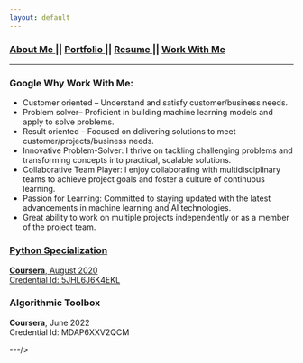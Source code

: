```yaml
---
layout: default
---
```

### [About Me ](./index.md) || [Portfolio ](./portfolios.md) || [Resume ](./resume.md) || [Work With Me ](./workwithme.md)
***
<div class="card">
  <h3>Google Why Work With Me:</h3>
  <ul>
    <li>Customer oriented – Understand and satisfy customer/business needs.</li>
    <li>Problem solver– Proficient in building machine learning models and apply to solve problems.</li>
    <li>Result oriented – Focused on delivering solutions to meet customer/projects/business needs.</li>
    <li>Innovative Problem-Solver: I thrive on tackling challenging problems and transforming concepts into practical, scalable solutions.</li>
    <li>Collaborative Team Player: I enjoy collaborating with multidisciplinary teams to achieve project goals and foster a culture of continuous learning.</li>
    <li>Passion for Learning: Committed to staying updated with the latest advancements in machine learning and AI technologies.</li>
    <li>Great ability to work on multiple projects independently or as a member of the project team.</li>
  </ul>
  <a href="https://www.google.com</a>
</div>
<---
<div class="card">
  <h3>Python Specialization</h3>
  <p><b>Coursera</b>, August 2020<br>
  Credential Id: 5JHL6J6K4EKL</p>
  <a href="https://www.coursera.org/account/accomplishments/specialization/certificate/5JHL6J6K4EKL"><span class="card-link-spanner"></span></a>
</div>

<div class="card">
  <h3>Algorithmic Toolbox</h3>
  <p><b>Coursera</b>, June 2022<br>
  Credential Id: MDAP6XXV2QCM</p>
  <a href="https://www.coursera.org/account/accomplishments/certificate/MDAP6XXV2QCM"><span class="card-link-spanner"></span></a>
</div>
---/>
